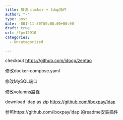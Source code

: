 ```yaml
---
title: 禅道 docker + ldap插件
author: "-"
type: post
date: -001-11-30T00:00:00+00:00
draft: true
url: /?p=12910
categories:
  - Uncategorized

---
```

checkout https://github.com/idoop/zentao
  
修改docker-compose.yaml
  
修改MySQL端口
  
修改volumns路径

download ldap as zip https://github.com/iboxpay/ldap

参照https://github.com/iboxpay/ldap 的readme安装插件